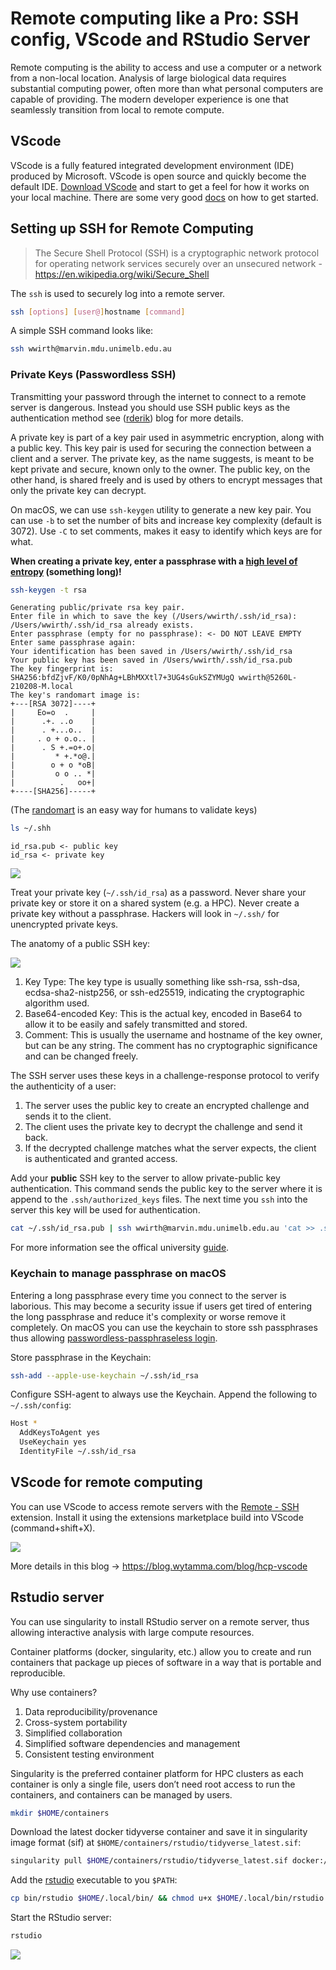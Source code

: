 # Remote computing like a Pro: SSH config, VScode and RStudio Server

Remote computing is the ability to access and use a computer or a network from a non-local location. Analysis of large biological data requires substantial computing power, often more than what personal computers are capable of providing. The modern developer experience is one that seamlessly transition from local to remote compute.

## VScode

VScode is a fully featured integrated development environment (IDE) produced by Microsoft. VScode is open source and quickly become the default IDE. [Download VScode](https://code.visualstudio.com/Download) and start to get a feel for how it works on your local machine. There are some very good [docs](https://code.visualstudio.com/docs/getstarted/introvideos) on how to get started.

## Setting up SSH for Remote Computing

> The Secure Shell Protocol (SSH) is a cryptographic network protocol for operating network services securely over an unsecured network - https://en.wikipedia.org/wiki/Secure_Shell

The `ssh` is used to securely log into a remote server.

```bash
ssh [options] [user@]hostname [command]
```

A simple SSH command looks like:

```bash
ssh wwirth@marvin.mdu.unimelb.edu.au
```

### Private Keys (Passwordless SSH)

Transmitting your password through the internet to connect to a remote server is dangerous. Instead you should use SSH public keys as the authentication method see ([rderik](https://rderik.com/blog/understanding-ssh-keys-and-using-keychain-to-manage-passphrase-on-macos/#the-problem-with-passwords)) blog for more details.

A private key is part of a key pair used in asymmetric encryption, along with a public key. This key pair is used for securing the connection between a client and a server. The private key, as the name suggests, is meant to be kept private and secure, known only to the owner. The public key, on the other hand, is shared freely and is used by others to encrypt messages that only the private key can decrypt.

On macOS, we can use `ssh-keygen` utility to generate a new key pair. You can use `-b` to set the number of bits and increase key complexity (default is 3072). Use `-C` to set comments, makes it easy to identify which keys are for what.

**When creating a private key, enter a passphrase with a [high level of entropy](https://xkcd.com/936/) (something long)!**

```bash
ssh-keygen -t rsa
```
```
Generating public/private rsa key pair.
Enter file in which to save the key (/Users/wwirth/.ssh/id_rsa): 
/Users/wwirth/.ssh/id_rsa already exists.
Enter passphrase (empty for no passphrase): <- DO NOT LEAVE EMPTY
Enter same passphrase again: 
Your identification has been saved in /Users/wwirth/.ssh/id_rsa
Your public key has been saved in /Users/wwirth/.ssh/id_rsa.pub
The key fingerprint is:
SHA256:bfdZjvF/K0/0pNhAg+LBhMXXtl7+3UG4sGukSZYMUgQ wwirth@5260L-210208-M.local
The key's randomart image is:
+---[RSA 3072]----+
|     Eo=o  .     |
|      .+. ..o    |
|      . +...o..  |
|     . o + o.o.. |
|      . S +.=o+.o|
|         * +.*o@.|
|        o + o *oB|
|         o o .. *|
|          .   oo+|
+----[SHA256]-----+
```

(The [randomart](http://users.ece.cmu.edu/~adrian/projects/validation/validation.pdf) is an easy way for humans to validate keys)

```bash
ls ~/.shh
```
```
id_rsa.pub <- public key 
id_rsa <- private key 
```
![](images/gdolf.jpeg)

Treat your private key (`~/.ssh/id_rsa`) as a password. Never share your private key or store it on a shared system (e.g. a HPC). Never create a private key without a passphrase. Hackers will look in `~/.ssh/` for unencrypted private keys.

The anatomy of a public SSH key:

![](images/key.png)

1. Key Type: The key type is usually something like ssh-rsa, ssh-dsa, ecdsa-sha2-nistp256, or ssh-ed25519, indicating the cryptographic algorithm used.
2. Base64-encoded Key: This is the actual key, encoded in Base64 to allow it to be easily and safely transmitted and stored.
3. Comment: This is usually the username and hostname of the key owner, but can be any string. The comment has no cryptographic significance and can be changed freely.

The SSH server uses these keys in a challenge-response protocol to verify the authenticity of a user:

1. The server uses the public key to create an encrypted challenge and sends it to the client.
2. The client uses the private key to decrypt the challenge and send it back.
3. If the decrypted challenge matches what the server expects, the client is authenticated and granted access.

Add your **public** SSH key to the server to allow private-public key authentication. This command sends the public key to the server where it is append to the `.ssh/authorized_keys` files. The next time you `ssh` into the server this key will be used for authentication.

```bash
cat ~/.ssh/id_rsa.pub | ssh wwirth@marvin.mdu.unimelb.edu.au 'cat >> .ssh/authorized_keys'
```

For more information see the offical university [guide](https://dashboard.hpc.unimelb.edu.au/ssh/).

### Keychain to manage passphrase on macOS

Entering a long passphrase every time you connect to the server is laborious. This may become a security issue if users get tired of entering the long passphrase and reduce it's complexity or worse remove it completely. On macOS you can use the keychain to store ssh passphrases thus allowing [passwordless-passphraseless login](https://rderik.com/blog/understanding-ssh-keys-and-using-keychain-to-manage-passphrase-on-macos
).

Store passphrase in the Keychain:

```bash
ssh-add --apple-use-keychain ~/.ssh/id_rsa
```

Configure SSH-agent to always use the Keychain. Append the following to  `~/.ssh/config`:

```bash
Host *
  AddKeysToAgent yes
  UseKeychain yes
  IdentityFile ~/.ssh/id_rsa 
```

## VScode for remote computing

You can use VScode to access remote servers with the [Remote - SSH](https://marketplace.visualstudio.com/items?itemName=ms-vscode-remote.remote-ssh) extension. Install it using the extensions marketplace build into VScode (command+shift+X).

![](images/vscode.png)

More details in this blog -> https://blog.wytamma.com/blog/hcp-vscode

## Rstudio server 

You can use singularity to install RStudio server on a remote server, thus allowing interactive analysis with large compute resources.

Container platforms (docker, singularity, etc.) allow you to create and run containers that package up pieces of software in a way that is portable and reproducible. 

Why use containers?

1. Data reproducibility/provenance
2. Cross-system portability
3. Simplified collaboration
4. Simplified software dependencies and management
5. Consistent testing environment

Singularity is the preferred container platform for HPC clusters as each container is only a single file, users don’t need root access to run the containers, and containers can be managed by users.

```bash
mkdir $HOME/containers
```

Download the latest docker tidyverse container and save it in singularity image format (sif) at `$HOME/containers/rstudio/tidyverse_latest.sif`:

```bash
singularity pull $HOME/containers/rstudio/tidyverse_latest.sif docker://rocker/tidyverse:latest
```

Add the [rstudio](/bin/rstudio) executable to you `$PATH`:

```bash
cp bin/rstudio $HOME/.local/bin/ && chmod u+x $HOME/.local/bin/rstudio
```

Start the RStudio server:

```bash
rstudio
```

![](images/rstudio.png)